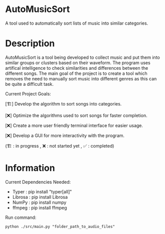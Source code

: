 # AutoMusicSort
A tool used to automatically sort lists of music into similar categories.

# Description

AutoMusicSort is a tool being developed to collect music and put them into similar groups or clusters based on their waveform.  The program uses artifical intelligence to check similarities and differences between the different songs.  The main goal of the project is to create a tool which removes the need to manually sort music into different genres as this can be quite a difficult task.  

Current Project Goals:

[🏗️] Develop the algorithm to sort songs into categories.

[❌] Optimize the algorithms used to sort songs for faster completion.

[❌] Create a more user friendly terminal interface for easier usage.

[❌] Develop a GUI for more interactivity with the program.

(🏗️ : in progress , ❌ : not started yet , ✅ : completed)

# Information

Current Dependencies Needed:

- Typer : pip install "typer[all]"
- Librosa : pip install Librosa
- NumPy : pip install numpy
- ffmpeg : pip install ffmpeg

Run command:

`python ./src/main.py "folder_path_to_audio_files"`